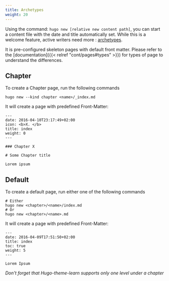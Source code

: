 ```yaml
---
title: Archetypes
weight: 20
---
```


Using the command: `hugo new [relative new content path]`, you can start a content file with the date and title automatically set. While this is a welcome feature, active writers need more : [archetypes](https://gohugo.io/content/archetypes/).

It is pre-configured skeleton pages with default front matter. Please refer to the [documentation]({{< relref "cont/pages#types" >}}) for types of page to understand the differences.

## Chapter

To create a Chapter page, run the following commands

```
hugo new --kind chapter <name>/_index.md
```

It will create a page with predefined Front-Matter:

    ---
    date: 2016-04-10T23:17:49+02:00
    icon: <b>X. </b>
    title: index
    weight: 0
    ---

    ### Chapter X

    # Some Chapter title

    Lorem ipsum


## Default

To create a default page, run either one of the following commands

```
# Either
hugo new <chapter>/<name>/index.md
# Or
hugo new <chapter>/<name>.md
```

It will create a page with predefined Front-Matter:

    ---
    date: 2016-04-09T17:51:50+02:00
    title: index
    toc: true
    weight: 5
    ---

    Lorem Ipsum

*Don't forget that Hugo-theme-learn supports only one level under a chapter*
